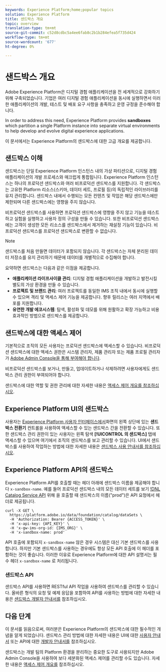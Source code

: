 ```yaml
---
keywords: Experience Platform;home;popular topics
solution: Experience Platform
title: 샌드박스 개요
topic: overview
translation-type: tm+mt
source-git-commit: c52d8cdbc5a4ee6fab8c2b1b284efea5f735d424
workflow-type: tm+mt
source-wordcount: '677'
ht-degree: 0%

---
```



# 샌드박스 개요

Adobe Experience Platform은 디지털 경험 애플리케이션을 전 세계적으로 강화하기 위해 구축되었습니다. 기업은 여러 디지털 경험 애플리케이션을 동시에 실행하면서 이러한 애플리케이션의 개발, 테스트 및 배포 요구 사항을 충족하고 운영 규정을 준수해야 합니다.

In order to address this need, Experience Platform provides **sandboxes** which partition a single Platform instance into separate virtual environments to help develop and evolve digital experience applications.

이 문서에서는 Experience Platform의 샌드박스에 대한 고급 개요를 제공합니다.

## 샌드박스 이해

샌드박스는 단일 Experience Platform 인스턴스 내의 가상 파티션으로, 디지털 경험 애플리케이션의 개발 프로세스와 매끄럽게 통합됩니다. Experience Platform 인스턴스는 하나의 프로덕션 샌드박스와 여러 비프로덕션 샌드박스를 지원합니다. 각 샌드박스는 고유한 Platform 리소스(스키마, 데이터 세트, 프로필 등)의 독립적인 라이브러리를 유지 관리합니다.  샌드박스 내에서 수행되는 모든 컨텐츠 및 작업은 해당 샌드박스에만 제한되며 다른 샌드박스에는 영향을 주지 않습니다.

비프로덕션 샌드박스를 사용하면 프로덕션 샌드박스에 영향을 주지 않고 기능을 테스트하고 실험을 실행하고 사용자 정의 구성을 만들 수 있습니다. 또한 비프로덕션 샌드박스에는 고객이 생성한 모든 리소스를 샌드박스에서 제거하는 재설정 기능이 있습니다. 비프로덕션 샌드박스를 프로덕션 샌드박스로 변환할 수 없습니다.

>[!NOTE]
>
>샌드박스를 처음 만들면 데이터가 포함되지 않습니다. 각 샌드박스는 자체 분리된 데이터 저장소를 유지 관리하기 때문에 데이터를 개별적으로 수집해야 합니다.

요약하면 샌드박스는 다음과 같은 이점을 제공합니다.

* **애플리케이션 라이프사이클 관리**: 디지털 경험 애플리케이션을 개발하고 발전시킬 별도의 가상 환경을 만들 수 있습니다.
* **프로젝트 및 브랜드 관리**: 여러 프로젝트를 동일한 IMS 조직 내에서 동시에 실행할 수 있으며 격리 및 액세스 제어 기능을 제공합니다. 향후 릴리스는 여러 지역에서 배포를 지원합니다.
* **유연한 개발 에코시스템**: 탐색, 활성화 및 데모를 위해 원활하고 확장 가능하고 비용 효과적인 방법으로 샌드박스를 제공합니다.

## 샌드박스에 대한 액세스 제어

기본적으로 조직의 모든 사용자는 프로덕션 샌드박스에 액세스할 수 있습니다. 비프로덕션 샌드박스에 대한 액세스 권한은 시스템 관리자, 제품 관리자 또는 제품 프로필 관리자가 [Adobe Admin Console을 통해 부여해야 합니다](https://adminconsole.adobe.com).

비프로덕션 샌드박스를 보거나, 만들고, 업데이트하거나 삭제하려면 사용자에게도 샌드박스 관리 권한이 부여되어야 합니다.

샌드박스에 대한 역할 및 권한 관리에 대한 자세한 내용은 [액세스 제어 개요를 참조하십시오](../access-control/home.md).

## Experience Platform UI의 샌드박스

사용자는 [Experience Platform 사용자 인터페이스에서](https://platform.adobe.com)화면의 왼쪽 상단에 있는 **샌드박스 전환기** 컨트롤을 사용하여 액세스할 수 있는 샌드박스 간을 전환할 수 있습니다.  또한 샌드박스 관리 권한이 있는 사용자는 왼쪽 탐색 **[!UICONTROL 의 샌드박스]** 탭에 액세스할 수 있으며 여기에서 조직의 샌드박스를 보고 관리할 수 있습니다. UI에서 샌드박스를 사용하여 작업하는 방법에 대한 자세한 내용은 [샌드박스 사용 안내서를 참조하십시오](ui/overview.md).

## Experience Platform API의 샌드박스

Experience Platform API를 호출할 때는 헤더 아래에 샌드박스 이름을 제공해야 합니다 `x-sandbox-name`. 예를 들어 프로덕션 샌드박스 내의 모든 데이터 세트를 보기 [!DNL Catalog Service API](https://www.adobe.io/apis/experienceplatform/home/api-reference.html#!acpdr/swagger-specs/catalog.yaml) 위해 을 호출할 때 샌드박스의 이름(&quot;prod&quot;)은 API 요청에서 헤더로 제공됩니다.

```shell
curl -X GET \
  https://platform.adobe.io/data/foundation/catalog/dataSets \
  -H 'Authorization: Bearer {ACCESS_TOKEN}' \
  -H 'x-api-key: {API_KEY}' \
  -H 'x-gw-ims-org-id: {IMS_ORG}' \
  -H 'x-sandbox-name: prod'
```

API 호출에 포함되지 `x-sandbox-name` 않은 경우 시스템은 대신 기본 샌드박스를 사용합니다. 하지만 기본 샌드박스를 사용하는 경우에도 항상 모든 API 호출에 이 헤더를 포함하는 것이 좋습니다. 이러한 이유로 Experience Platform에 대한 API 설명서는 필수 헤더 `x-sandbox-name` 로 처리됩니다.

### 샌드박스 API

샌드박스 API를 사용하면 RESTful API 작업을 사용하여 샌드박스를 관리할 수 있습니다. 올바른 형식의 요청 및 예제 응답을 포함하여 API를 사용하는 방법에 대한 자세한 내용은 [샌드박스 개발자 안내서를](api/getting-started.md) 참조하십시오.

## 다음 단계

이 문서를 읽음으로써, 여러분은 Experience Platform의 샌드박스에 대한 필수적인 개념을 알게 되었습니다. 샌드박스 관리 방법에 대한 자세한 내용은 UI에 대한 [사용자 안내서](ui/overview.md) 또는 API에 대한 [개발자 안내서를](./api/getting-started.md) 참조하십시오.

샌드박스는 개발 팀의 Platform 환경을 분리하는 중요한 도구로 사용되지만 Adobe Admin Console을 사용하여 보다 세분화된 액세스 제어를 관리할 수도 있습니다. 자세한 내용은 [액세스 제어 개요를](../access-control/home.md) 참조하십시오.